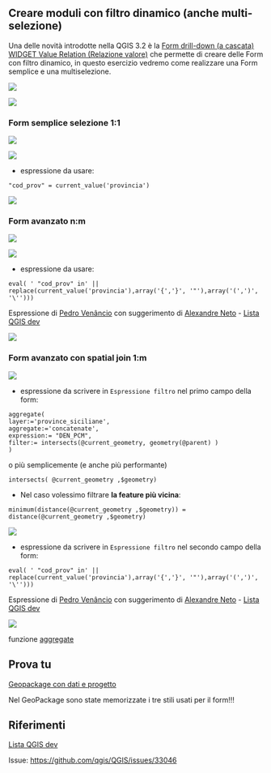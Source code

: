## Creare moduli con filtro dinamico (anche multi-selezione)

Una delle novità introdotte nella QGIS 3.2 è la [Form drill-down (a cascata) WIDGET Value Relation (Relazione valore)](http://hfcqgis.opendatasicilia.it/it/latest/release/novita_32.html#form-drill-down-a-cascata-widget-value-relation-relazione-valore) che permette di creare delle Form con filtro dinamico, in questo esercizio vedremo come realizzare una Form semplice e una multiselezione.

![](/img/esempi/drilldown_form/img_00.png)

![](/img/esempi/drilldown_form/img_03.png)

### Form semplice selezione 1:1

![](/img/esempi/drilldown_form/img_06.png)

![](/img/esempi/drilldown_form/img_07.png)

- espressione da usare:

```
"cod_prov" = current_value('provincia')
```

![](/img/esempi/drilldown_form/drill3.gif)

### Form avanzato n:m

![](/img/esempi/drilldown_form/img_04.png)

![](/img/esempi/drilldown_form/img_05.png)

- espressione da usare:

```
eval( ' "cod_prov" in' || replace(current_value('provincia'),array('{','}', '"'),array('(',')', '\'')))
```

Espressione di [Pedro Venâncio](https://twitter.com/PedroNGV) con suggerimento di [Alexandre Neto](https://twitter.com/AlexNetoGeo) - 
[Lista QGIS dev](http://osgeo-org.1560.x6.nabble.com/QGIS-Developer-Drill-down-forms-with-multiple-selections-option-td5422867.html)


![](/img/esempi/drilldown_form/drill2.gif)

### Form avanzato con spatial join 1:m

![](/img/esempi/drilldown_form/img_01.png)

- espressione da scrivere in `Espressione filtro` nel primo campo della form:
  
```
aggregate( 
layer:='province_siciliane', 
aggregate:='concatenate', 
expression:= "DEN_PCM", 
filter:= intersects(@current_geometry, geometry(@parent) )
) 
```

o più semplicemente (e anche più performante)

```
intersects( @current_geometry ,$geometry)
```

- Nel caso volessimo filtrare **la feature più vicina**:

```
minimum(distance(@current_geometry ,$geometry)) = distance(@current_geometry ,$geometry)
```

![](/img/esempi/drilldown_form/img_02.png)

- espressione da scrivere in `Espressione filtro` nel secondo campo della form:

```
eval( ' "cod_prov" in' || replace(current_value('provincia'),array('{','}', '"'),array('(',')', '\'')))
```

Espressione di [Pedro Venâncio](https://twitter.com/PedroNGV) con suggerimento di [Alexandre Neto](https://twitter.com/AlexNetoGeo) - 
[Lista QGIS dev](http://osgeo-org.1560.x6.nabble.com/QGIS-Developer-Drill-down-forms-with-multiple-selections-option-td5422867.html)

![](/img/esempi/drilldown_form/drill1.gif)

funzione [aggregate](http://hfcqgis.opendatasicilia.it/it/latest/gr_funzioni/aggregates/aggregate.html)


## Prova tu

[Geopackage con dati e progetto](https://github.com/gbvitrano/HfcQGIS/raw/master/prova_tu/drilldown_form_multiple.zip)

Nel GeoPackage sono state memorizzate i tre stili usati per il form!!!

## Riferimenti

[Lista QGIS dev](http://osgeo-org.1560.x6.nabble.com/QGIS-Developer-Drill-down-forms-with-multiple-selections-option-td5422867.html)

Issue: https://github.com/qgis/QGIS/issues/33046
